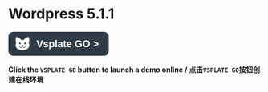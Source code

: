# Wordpress 5.1.1

<a href="https://www.vsplate.com/?docker-compose=https://github.com/vsplate/dcenvs/wordpress/5.1.1"><img alt="VSPLATE GO" src="https://raw.githubusercontent.com/vsplate/images/master/vsgo_btn.png" width="200px"></a>

**Click the `VSPLATE GO` button to launch a demo online / 点击`VSPLATE GO`按钮创建在线环境**